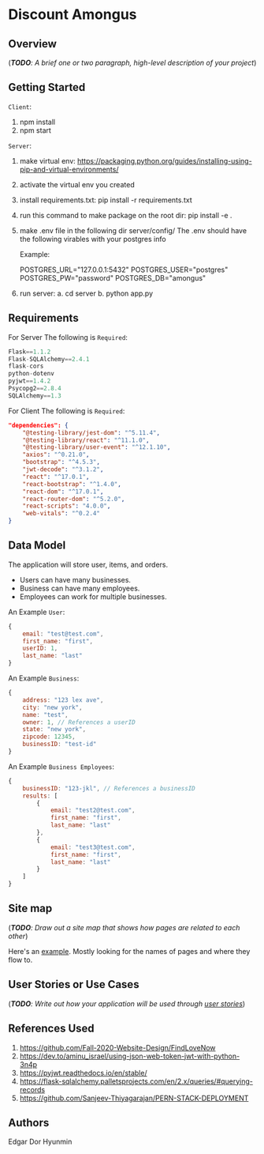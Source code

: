 # Discount Amongus


## Overview

(___TODO__: A brief one or two paragraph, high-level description of your project_)


## Getting Started

`Client`:
1. npm install
2. npm start

`Server`:
1. make virtual env:
    https://packaging.python.org/guides/installing-using-pip-and-virtual-environments/

2. activate the virtual env you created

3. install requirements.txt:
    pip install -r requirements.txt

4. run this command to make package on the root dir:
    pip install -e .

5. make .env file in the following dir server/config/
    The .env should have the following virables with your postgres info

    Example: 
    
    POSTGRES_URL="127.0.0.1:5432"
    POSTGRES_USER="postgres"
    POSTGRES_PW="password"
    POSTGRES_DB="amongus"

6. run server:
    a. cd server
    b. python app.py



## Requirements

For Server The following is `Required`:

```python
Flask==1.1.2
Flask-SQLAlchemy==2.4.1
flask-cors
python-dotenv
pyjwt==1.4.2
Psycopg2==2.8.4
SQLAlchemy==1.3
```

For Client The following is `Required`:

```json
"dependencies": {
    "@testing-library/jest-dom": "^5.11.4",
    "@testing-library/react": "^11.1.0",
    "@testing-library/user-event": "^12.1.10",
    "axios": "^0.21.0",
    "bootstrap": "^4.5.3",
    "jwt-decode": "^3.1.2",
    "react": "^17.0.1",
    "react-bootstrap": "^1.4.0",
    "react-dom": "^17.0.1",
    "react-router-dom": "^5.2.0",
    "react-scripts": "4.0.0",
    "web-vitals": "^0.2.4"
}
```

## Data Model

The application will store user, items, and orders.

- Users can have many businesses.
- Business can have many employees.
- Employees can work for multiple businesses.


An Example `User`:

```javascript
{
    email: "test@test.com",
    first_name: "first",
    userID: 1,
    last_name: "last"
}
```

An Example `Business`:

```javascript
{
    address: "123 lex ave",
    city: "new york",
    name: "test",
    owner: 1, // References a userID
    state: "new york",
    zipcode: 12345,
    businessID: "test-id"
}
```

An Example `Business Employees`:

```javascript
{
    businessID: "123-jkl", // References a businessID 
    results: [
        {
            email: "test2@test.com",
            first_name: "first",
            last_name: "last"
        },
        {
            email: "test3@test.com",
            first_name: "first",
            last_name: "last"
        }
    ]
}
```

## Site map

(___TODO__: Draw out a site map that shows how pages are related to each other_)

Here's an [example](https://www.kauligmedia.com/media/1589/sitemap-01.jpg). Mostly looking for the names of pages and where they flow to.

## User Stories or Use Cases

(___TODO__: Write out how your application will be used through [user stories](http://en.wikipedia.org/wiki/User_story#Format)_)



## References Used

1. https://github.com/Fall-2020-Website-Design/FindLoveNow
2. https://dev.to/aminu_israel/using-json-web-token-jwt-with-python-3n4p
3. https://pyjwt.readthedocs.io/en/stable/
4. https://flask-sqlalchemy.palletsprojects.com/en/2.x/queries/#querying-records
5. https://github.com/Sanjeev-Thiyagarajan/PERN-STACK-DEPLOYMENT

## Authors
Edgar
Dor
Hyunmin